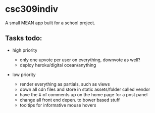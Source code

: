# csc309indiv
A small MEAN app built for a school project.

## Tasks todo:

* high priority
	* only one upvote per user on everything, downvote as well?
	* deploy heroku/digital ocean/anything 

* low priority
	* render everything as partials, such as views
	* down all cdn files and store in static assets/folder called vendor
	* have the # of comments up on the home page for a post panel
	* change all front end depen. to bower based stuff
	* tooltips for informative mouse hovers
